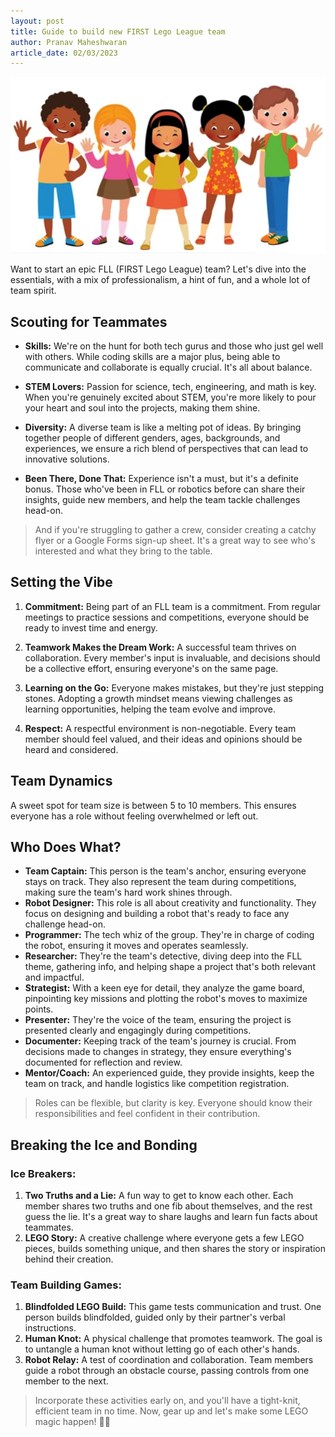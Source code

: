 ```yaml
---
layout: post
title: Guide to build new FIRST Lego League team
author: Pranav Maheshwaran
article_date: 02/03/2023
---
```


![](/public/images/kids-team.png "FLL Team")

Want to start an epic FLL (FIRST Lego League) team? Let's dive into the essentials, with a mix of professionalism, a hint of fun, and a whole lot of team spirit.

## Scouting for Teammates

- **Skills:** We're on the hunt for both tech gurus and those who just gel well with others. While coding skills are a major plus, being able to communicate and collaborate is equally crucial. It's all about balance.
  
- **STEM Lovers:** Passion for science, tech, engineering, and math is key. When you're genuinely excited about STEM, you're more likely to pour your heart and soul into the projects, making them shine.

- **Diversity:** A diverse team is like a melting pot of ideas. By bringing together people of different genders, ages, backgrounds, and experiences, we ensure a rich blend of perspectives that can lead to innovative solutions.

- **Been There, Done That:** Experience isn't a must, but it's a definite bonus. Those who've been in FLL or robotics before can share their insights, guide new members, and help the team tackle challenges head-on.

> And if you're struggling to gather a crew, consider creating a catchy flyer or a Google Forms sign-up sheet. It's a great way to see who's interested and what they bring to the table.

## Setting the Vibe

1. **Commitment:** Being part of an FLL team is a commitment. From regular meetings to practice sessions and competitions, everyone should be ready to invest time and energy.

2. **Teamwork Makes the Dream Work:** A successful team thrives on collaboration. Every member's input is invaluable, and decisions should be a collective effort, ensuring everyone's on the same page.

3. **Learning on the Go:** Everyone makes mistakes, but they're just stepping stones. Adopting a growth mindset means viewing challenges as learning opportunities, helping the team evolve and improve.

4. **Respect:** A respectful environment is non-negotiable. Every team member should feel valued, and their ideas and opinions should be heard and considered.

## Team Dynamics

A sweet spot for team size is between 5 to 10 members. This ensures everyone has a role without feeling overwhelmed or left out.

## Who Does What?

- **Team Captain:** This person is the team's anchor, ensuring everyone stays on track. They also represent the team during competitions, making sure the team's hard work shines through.
- **Robot Designer:** This role is all about creativity and functionality. They focus on designing and building a robot that's ready to face any challenge head-on.
- **Programmer:** The tech whiz of the group. They're in charge of coding the robot, ensuring it moves and operates seamlessly.
- **Researcher:** They're the team's detective, diving deep into the FLL theme, gathering info, and helping shape a project that's both relevant and impactful.
- **Strategist:** With a keen eye for detail, they analyze the game board, pinpointing key missions and plotting the robot's moves to maximize points.
- **Presenter:** They're the voice of the team, ensuring the project is presented clearly and engagingly during competitions.
- **Documenter:** Keeping track of the team's journey is crucial. From decisions made to changes in strategy, they ensure everything's documented for reflection and review.
- **Mentor/Coach:** An experienced guide, they provide insights, keep the team on track, and handle logistics like competition registration.

> Roles can be flexible, but clarity is key. Everyone should know their responsibilities and feel confident in their contribution.

## Breaking the Ice and Bonding

### Ice Breakers:

1. **Two Truths and a Lie:** A fun way to get to know each other. Each member shares two truths and one fib about themselves, and the rest guess the lie. It's a great way to share laughs and learn fun facts about teammates.
2. **LEGO Story:** A creative challenge where everyone gets a few LEGO pieces, builds something unique, and then shares the story or inspiration behind their creation.

### Team Building Games:

1. **Blindfolded LEGO Build:** This game tests communication and trust. One person builds blindfolded, guided only by their partner's verbal instructions.
2. **Human Knot:** A physical challenge that promotes teamwork. The goal is to untangle a human knot without letting go of each other's hands.
3. **Robot Relay:** A test of coordination and collaboration. Team members guide a robot through an obstacle course, passing controls from one member to the next.

> Incorporate these activities early on, and you'll have a tight-knit, efficient team in no time. Now, gear up and let's make some LEGO magic happen! 🤖🌟
